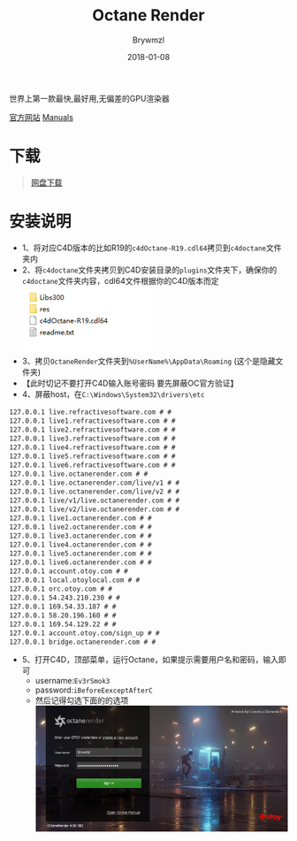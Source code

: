﻿---
layout:     post
title:      Octane Render
date:       2018-01-08
author:     Brywmzl
tags: [Octane,C4D插件]
categories: [渲染引擎]
---
世界上第一款最快,最好用,无偏差的GPU渲染器

<!--more-->

[官方网站](https://home.otoy.com/render/octane-render/)
[Manuals](https://docs.otoy.com/Portal/Home.htm)

# 下载  
> [网盘下载](https://pan.baidu.com/s/1eR3i0oU)  

# 安装说明  
* 1、将对应C4D版本的比如R19的`c4dOctane-R19.cdl64`拷贝到`c4doctane`文件夹内  
* 2、将`c4doctane`文件夹拷贝到C4D安装目录的`plugins`文件夹下，确保你的`c4doctane`文件夹内容，cdl64文件根据你的C4D版本而定  
![](/img/Octane/1.png)  
* 3、拷贝`OctaneRender`文件夹到`%UserName%\AppData\Roaming` (这个是隐藏文件夹)  
* 【此时切记不要打开C4D输入账号密码 要先屏蔽OC官方验证】
* 4、屏蔽host，在`C:\Windows\System32\drivers\etc`  
```
127.0.0.1 live.refractivesoftware.com # #
127.0.0.1 live1.refractivesoftware.com # #
127.0.0.1 live2.refractivesoftware.com # #
127.0.0.1 live3.refractivesoftware.com # #
127.0.0.1 live4.refractivesoftware.com # #
127.0.0.1 live5.refractivesoftware.com # #
127.0.0.1 live6.refractivesoftware.com # #
127.0.0.1 live.octanerender.com # #
127.0.0.1 live.octanerender.com/live/v1 # #
127.0.0.1 live.octanerender.com/live/v2 # #
127.0.0.1 live/v1/live.octanerender.com # #
127.0.0.1 live/v2/live.octanerender.com # #
127.0.0.1 live1.octanerender.com # #
127.0.0.1 live2.octanerender.com # #
127.0.0.1 live3.octanerender.com # #
127.0.0.1 live4.octanerender.com # #
127.0.0.1 live5.octanerender.com # #
127.0.0.1 live6.octanerender.com # #
127.0.0.1 account.otoy.com # #
127.0.0.1 local.otoylocal.com # #
127.0.0.1 orc.otoy.com # #
127.0.0.1 54.243.210.230 # #
127.0.0.1 169.54.33.187 # #
127.0.0.1 58.20.196.160 # #
127.0.0.1 169.54.129.22 # #
127.0.0.1 account.otoy.com/sign_up # #
127.0.0.1 bridge.octanerender.com # #
```
* 5、打开C4D，顶部菜单，运行Octane，如果提示需要用户名和密码，输入即可  
	* username:`Ev3rSmok3`  
	* password:`iBeforeEexceptAfterC`  
	* 然后记得勾选下面的的选项  
![](/img/Octane/2.jpg)  